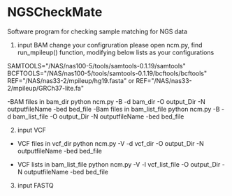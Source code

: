 # NGSCheckMate
Software program for checking sample matching for NGS data

1) input BAM
change your configruration
please open ncm.py, find run_mpileup() function, modifying below lists as your configurations

SAMTOOLS="/NAS/nas100-5/tools/samtools-0.1.19/samtools"
BCFTOOLS="/NAS/nas100-5/tools/samtools-0.1.19/bcftools/bcftools"
REF="/NAS/nas33-2/mpileup/hg19.fasta" or REF="/NAS/nas33-2/mpileup/GRCh37-lite.fa"

-BAM files in bam_dir
 python ncm.py -B -d bam_dir -O output_Dir -N outputfileName -bed bed_file
-Bam files in bam_list_file
 python ncm.py -B -d bam_list_file -O output_Dir -N outputfileName -bed bed_file
 
2) input VCF
- VCF files in vcf_dir
python ncm.py -V -d vcf_dir -O output_Dir -N outputfileName -bed bed_file

- VCF lists in bam_list_file
python ncm.py -V -l vcf_list_file -O output_Dir -N outputfileName -bed bed_file



3) input FASTQ

